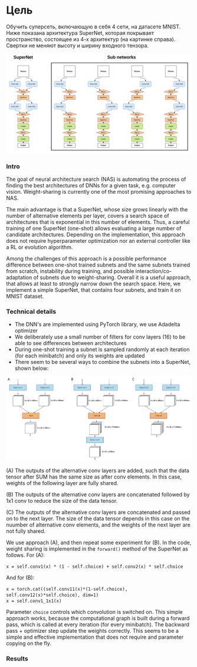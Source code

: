 # Цель
Обучить суперсеть, включающую в себя 4 сети, на датасете MNIST. Ниже показана архитектура SuperNet, которая покрывает пространство, состоящее из 4-х архитектур (на картинке справа).
Свертки не меняют высоту и ширину входного тензора.

![SuperNet architecture](figures/super_network.png "SuperNet architecture")

### Intro
The goal of neural architecture search (NAS) is automating the process of finding the best architectures of DNNs for a given task, e.g. computer vision.
Weight-sharing is currently one of the most promising approaches to NAS.

The main advantage is that a SuperNet, whose size grows linearly with the number of alternative elements per layer, covers a search space of architectures that is exponential in this number of elements.
Thus, a careful training of one SuperNet (one-shot) allows evaluating a large number of candidate architectures.
Depending on the implementation, this approach does not require hyperparameter optimization nor an external controller like a RL or evolution algorithm.

Among the challenges of this approach is a possible performance difference between one-shot trained subnets and the same subnets trained from scratch, instability during training, and possible interaction/co-adaptation of subnets due to weight-sharing.
Overall it is a useful approach, that allows at least to strongly narrow down the search space.
Here, we implement a simple SuperNet, that contains four subnets, and train it on MNIST dataset.

### Technical details
- The DNN's are implemented using PyTorch library, we use Adadelta optimizer
- We deliberately use a small number of filters for conv layers (16) to be able to see differences between architectures
- During one-shot training a subnet is sampled randomly at each iteration (for each minibatch) and only its weights are updated
- There seem to be several ways to combine the subnets into a SuperNet, shown below:

![Weight sharing](figures/weight_sharing.png "Weight sharing")

(A) The outputs of the alternative conv layers are added, such that the data tensor after SUM has the same size as after conv elements.
In this case, weights of the following layer are fully shared.

(B) The outputs of the alternative conv layers are concatenated followed by 1x1 conv to reduce the size of the data tensor.

(C) The outputs of the alternative conv layers are concatenated and passed on to the next layer. The size of the data tensor depends in this case on the nuumber of alternative conv elements, and the weights of the next layer are not fully shared.

We use approach (A), and then repeat some experiment for (B). In the code, weight sharing is implemented in the `forward()` method of the SuperNet as follows. For (A):

```
x = self.conv1(x) * (1 - self.choice) + self.conv2(x) * self.choice
```

And for (B):

```
x = torch.cat((self.conv11(x)*(1-self.choice), self.conv12(x)*self.choice), dim=1)
x = self.conv1_1x1(x)
```

Parameter `choice` controls which convolution is switched on. This simple approach works, because the computational graph is built during a forward pass, which is called at every iteration (for every minibatch). The backward pass + optimizer step update the weights correctly.
This seems to be a simple and effective implementation that does not require and parameter copying on the fly.

### Results

